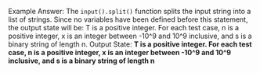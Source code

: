 Example Answer:
The `input().split()` function splits the input string into a list of strings. Since no variables have been defined before this statement, the output state will be: T is a positive integer. For each test case, n is a positive integer, x is an integer between -10^9 and 10^9 inclusive, and s is a binary string of length n.
Output State: **T is a positive integer. For each test case, n is a positive integer, x is an integer between -10^9 and 10^9 inclusive, and s is a binary string of length n**